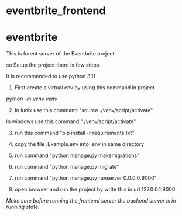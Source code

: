 # eventbrite_frontend



# eventbrite


This is forent server of the Eventbrite project

so Setup the project there is few steps

It is recommended to use python 3.11

1) First create a virtual env
by using this command in project

*python -m venv venv*

2) In lunix use this command 
    "source ./venv/script/activate"

In windows use this command
"./venv/script/activate"

3) run this command "pip install -r requirements.txt"

4) copy the file .Example.env into .env in same directory

5) run command "python manage.py makemigrations"

6) run command "python manage.py migrate"

7) run command "python manage.py runserver 0.0.0.0:9000"

8) open browser and run the project by write this in url 127.0.0.1:9000

*Make sure before running the frontend server the backend server is in running state.*